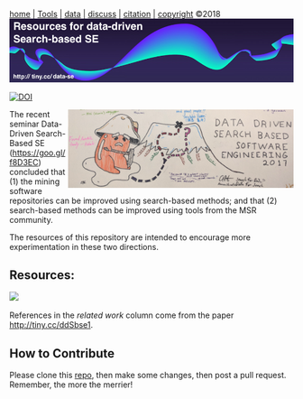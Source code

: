 
[home](http://tiny.cc/sbse) |
[Tools](TOOLS.md) |
[data](DATA.md) |
[discuss](https://github.com/ai-se/ResourcesDataDrivenSBSE/issues) |
[citation](CITATION.md) |
[copyright](https://github.com/ai-se/ResourcesDataDrivenSBSE/blob/master/LICENSE.md) &copy;2018 
<br>
[<img width=900 src="img/banner.png">](http://tiny.cc/sbse)<br> 


 [![DOI](https://zenodo.org/badge/116411075.svg)](https://zenodo.org/badge/latestdoi/116411075)


<a href="https://raw.githubusercontent.com/ai-se/ResourcesDataDrivenSBSE/master/img/ddsbse17_big.jpg"><img width=400 align=right src="img/ddsbse17.png"></a>
The recent seminar
Data-Driven Search-Based SE (https://goo.gl/f8D3EC) concluded that 
(1) the  mining software repositories can be improved using search-based methods; and that (2) search-based methods can be improved using
  tools from the MSR community. 
  
  The resources of this
  repository are intended to encourage more experimentation
  in these two directions.


## Resources:

![](https://github.com/ai-se/ResourceDataDrivenSBSE/raw/master/img/image0.png)

References in the _related work_ column come from the paper http://tiny.cc/ddSbse1.

## How to Contribute

Please clone this [repo](https://github.com/ai-se/ResourcesDataDrivenSBSE), then make
 some changes, then post a pull request. Remember, the more the merrier!
